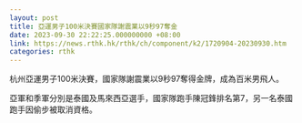 ```yaml
---
layout: post
title: 亞運男子100米決賽國家隊謝震業以9秒97奪金
date: 2023-09-30 22:22:25.000000000 +08:00
link: https://news.rthk.hk/rthk/ch/component/k2/1720904-20230930.htm
categories: rthk
---
```


杭州亞運男子100米決賽，國家隊謝震業以9秒97奪得金牌，成為百米男飛人。

亞軍和季軍分別是泰國及馬來西亞選手，國家隊跑手陳冠鋒排名第7，另一名泰國跑手因偷步被取消資格。
